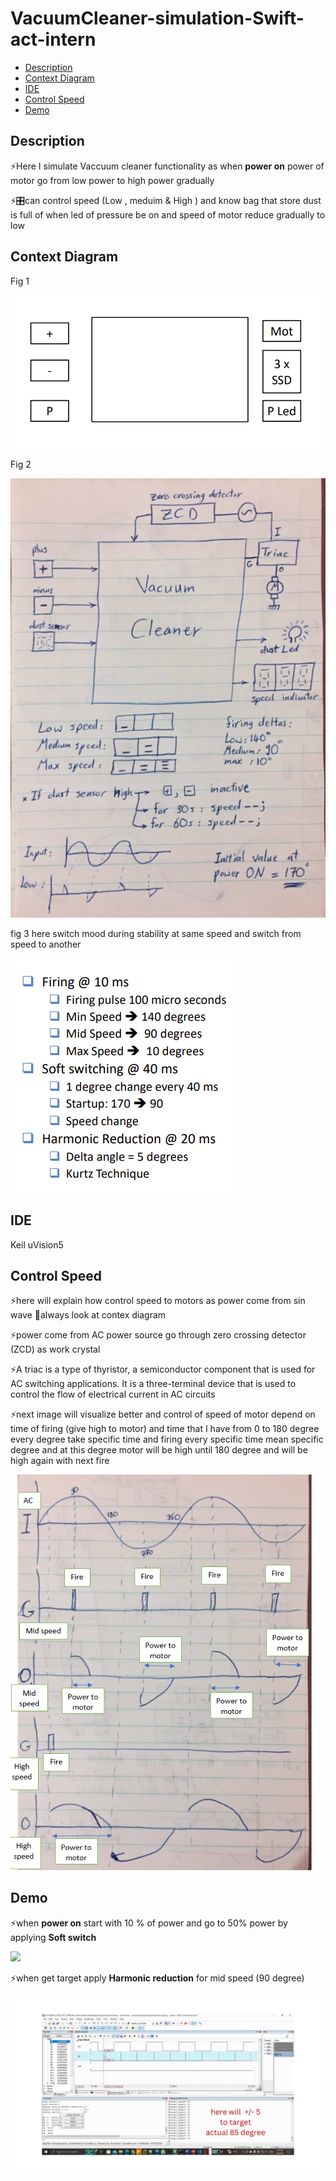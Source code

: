 # VacuumCleaner-simulation-Swift-act-intern
- [Description](#Description)
- [Context Diagram](#Context-Diagram)
- [IDE](#IDE)
- [Control Speed](#Control-Speed)
- [Demo](#Demo)

## Description
<p>⚡Here I simulate Vaccuum cleaner functionality as when <strong>power on</strong> power of motor go from low power to high power gradually </p>
<p>⚡🎛can control speed (Low  , meduim & High ) and know bag that store dust is full of when led of pressure be on and speed of motor reduce gradually to low </p>

## Context Diagram
<p align="center" >
  <p> Fig 1</p>
  <img src="https://github.com/HESHAM47GAMAL/VacuumCleaner-simulation-Swift-act-intern/blob/main/img/Context%20Diagram.png">
  <p> Fig 2</p>
  <img src="https://github.com/HESHAM47GAMAL/VacuumCleaner-simulation-Swift-act-intern/blob/main/img/flow.png" />
  </p>
  <p> fig 3 here switch mood during stability at same speed and switch from speed to another</p>
  <p>
  <img src="https://github.com/HESHAM47GAMAL/VacuumCleaner-simulation-Swift-act-intern/blob/main/img/switch_mood.png" />
  </p>
  
 ## IDE 
 <p> Keil uVision5 </p>
 
 ## Control Speed
 <p> ⚡here will explain how control speed to motors as power come from sin wave 👀always look at contex diagram <p/>
 <p> ⚡power come from AC power source go through zero crossing detector (ZCD) as work crystal </p>
 <p> ⚡A triac is a type of thyristor, a semiconductor component that is used for AC switching applications. It is a three-terminal device that is used to control the flow of electrical current in AC circuits</p>
 <p> ⚡next image will visualize better and control of speed of motor depend on time of firing (give high to motor) and time that I have from 0 to 180 degree every degree take specific time and firing every specific time mean specific degree and at this degree motor will be high until 180 degree and will be high again with next fire </p>
 <p>
  <img src="https://github.com/HESHAM47GAMAL/VacuumCleaner-simulation-Swift-act-intern/blob/main/img/control_speed_to%20_motor.png" />
</p>
 
 
 
 ## Demo 
 <p> ⚡when <strong>power on</strong> start with 10 % of power and go to 50% power  by applying <strong>Soft switch</strong> </p>
 <p>
  <img src="https://github.com/HESHAM47GAMAL/VacuumCleaner-simulation-Swift-act-intern/blob/main/gif/video_p1.gif" />
  </p>
  
  <p> ⚡when get target apply <strong>Harmonic reduction</strong> for mid speed (90 degree) </p> 
  <p>
  <img src="https://github.com/HESHAM47GAMAL/VacuumCleaner-simulation-Swift-act-intern/blob/main/gif/video_p2.gif" />
  </p>
